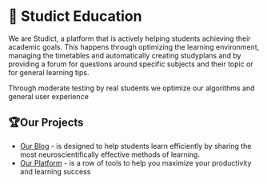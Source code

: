 # 🏫 Studict Education
We are Studict, a platform that is actively helping students achieving their academic goals. This happens through optimizing the learning environment, managing the timetables and automatically creating studyplans and by providing a forum for questions around specific subjects and their topic or for general learning tips.

Through moderate testing by real students we optimize our algorithms and general user experience

## 🏆Our Projects
* [Our Blog](https://example.org/) - is designed to help students learn efficiently by sharing the most neuroscientifically effective methods of learning.
* [Our Platform](https://studict.com/) - is a row of tools to help you maximize your productivity and learning success
